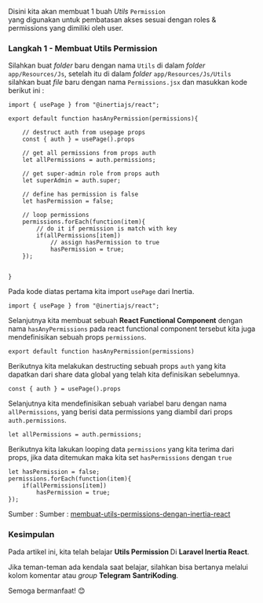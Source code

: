 Disini kita akan membuat 1 buah <em>Utils</em> <code>Permission </code>  yang digunakan untuk pembatasan akses sesuai dengan roles & permissions yang dimiliki oleh user.

### Langkah 1 - Membuat Utils Permission

Silahkan buat <em>folder</em> baru dengan nama <code>Utils</code> di dalam <em>folder</em> <code>app/Resources/Js</code>, setelah itu di dalam <em>folder</em> <code>app/Resources/Js/Utils</code> silahkan buat <em>file</em> baru dengan nama <code>Permissions.jsx</code> dan masukkan kode berikut ini :

```
import { usePage } from "@inertiajs/react";

export default function hasAnyPermission(permissions){

    // destruct auth from usepage props
    const { auth } = usePage().props

    // get all permissions from props auth
    let allPermissions = auth.permissions;

    // get super-admin role from props auth
    let superAdmin = auth.super;

    // define has permission is false
    let hasPermission = false;

    // loop permissions
    permissions.forEach(function(item){
        // do it if permission is match with key
        if(allPermissions[item])
            // assign hasPermission to true
            hasPermission = true;
    });

   
}
```

Pada kode diatas pertama kita import <code>usePage</code> dari Inertia.

```
import { usePage } from "@inertiajs/react";
```

Selanjutnya kita membuat sebuah <strong>React Functional Component</strong> dengan nama <code>hasAnyPermissions</code> pada react functional component tersebut kita juga mendefinisikan sebuah props <code>permissions</code>.

```
export default function hasAnyPermission(permissions)
```

Berikutnya kita melakukan destructing sebuah props <code>auth</code> yang kita dapatkan dari share data global yang telah kita definisikan sebelumnya.

```
const { auth } = usePage().props
```

Selanjutnya kita mendefinisikan sebuah variabel baru dengan nama <code>allPermissions</code>, yang berisi data permissions yang diambil dari props <code>auth.permissions</code>.

```
let allPermissions = auth.permissions;
```

Berikutnya kita lakukan looping data <code>permissions</code> yang kita terima dari props, jika data ditemukan maka kita set <code>hasPermissions</code> dengan <code>true</code>

```
let hasPermission = false;
permissions.forEach(function(item){
    if(allPermissions[item])
        hasPermission = true;
});
```

Sumber : 
Sumber : [membuat-utils-permissions-dengan-inertia-react](https://jurnalkoding.com/series/tutorial-laravel-inertia-roles-permissions/tutorial-inertia-roles-permissions-9-membuat-utils-permissions-dengan-inertia-react) 
### Kesimpulan

<p>Pada artikel ini, kita telah belajar  <strong>Utils Permission </strong> Di <strong>Laravel Inertia React</strong>.</p>
<p>Jika teman-teman ada kendala saat belajar, silahkan bisa bertanya melalui kolom komentar atau <em>group</em> <strong>Telegram</strong> <strong>SantriKoding</strong>.</p>

Semoga bermanfaat! 😊
